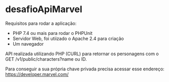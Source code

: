 # desafioApiMarvel

Requisitos para rodar a aplicação:
- PHP 7.4 ou mais para rodar o PHPUnit
- Servidor Web, foi utiizado o Apache 2.4 para criação
- Um navegador

API realizada utilizando PHP (CURL) para retornar os personagens com o GET /v1/public/characters?name ou ID. 

Para conseguir a sua própria chave privada precisa acessar esse endereço: https://developer.marvel.com/
